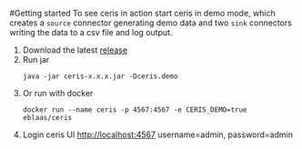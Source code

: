 #Getting started
To see ceris in action start ceris in demo mode, which creates a ``source`` connector 
generating demo data and two `sink` connectors writing the data to a csv file and log output.

1. Download the latest [release](https://github.com/eblaas/ceris/releases)
2. Run jar
    ```
    java -jar ceris-x.x.x.jar -Dceris.demo
    ```
3. Or run with docker
   ```
   docker run --name ceris -p 4567:4567 -e CERIS_DEMO=true eblaas/ceris
   ```
4. Login ceris UI [http://localhost:4567](http://localhost:4567) username=admin, password=admin